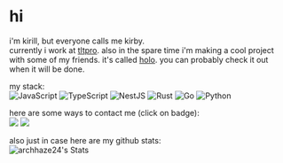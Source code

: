 
# hi
i'm kirill, but everyone calls me kirby.
<br>
currently i work at [tltpro](https://tltpro.org). also in the spare time i'm making a cool project with some of my friends. it's called [holo](https://github.com/holoapp-dev/holo). you can probably check it out when it will be done.

my stack: <br>
![JavaScript](https://img.shields.io/badge/javascript-%23323330.svg?style=for-the-badge&logo=javascript&logoColor=%23F7DF1E)
![TypeScript](https://img.shields.io/badge/typescript-%23007ACC.svg?style=for-the-badge&logo=typescript&logoColor=white)
![NestJS](https://img.shields.io/badge/nestjs-%23E0234E.svg?style=for-the-badge&logo=nestjs&logoColor=white)
![Rust](https://img.shields.io/badge/rust-%23000000.svg?style=for-the-badge&logo=rust&logoColor=white)
![Go](https://img.shields.io/badge/go-%2300ADD8.svg?style=for-the-badge&logo=go&logoColor=white)
![Python](https://img.shields.io/badge/python-3670A0?style=for-the-badge&logo=python&logoColor=ffdd54)


here are some ways to contact me (click on badge): <br>
<a href="https://matrix.to/#/@archhaze:matrix.org" title="matrix" target="_blank"><img src="https://img.shields.io/badge/matrix-000000?style=for-the-badge&logo=Matrix&logoColor=white"></a>
<a href="https://t.me/archhaze24" title="telegram" target="_blank"><img src="https://img.shields.io/badge/Telegram-2CA5E0?style=for-the-badge&logo=telegram&logoColor=white"></a>

also just in case here are my github stats: <br>
![archhaze24's Stats](https://github-readme-stats.vercel.app/api?username=archhaze24&theme=dark&show_icons=true&hide_border=false&count_private=true)
